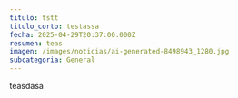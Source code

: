```yaml
---
titulo: tstt
titulo_corto: testassa
fecha: 2025-04-29T20:37:00.000Z
resumen: teas
imagen: /images/noticias/ai-generated-8498943_1280.jpg
subcategoria: General
---
```

teasdasa
